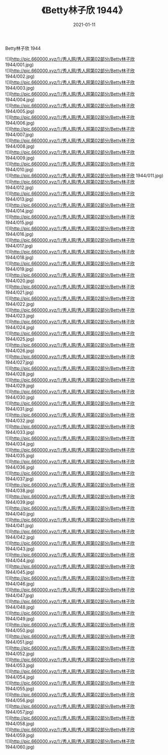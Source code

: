 ﻿---
layout: post
title:  《Betty林子欣 1944》
date:   2021-01-11
img: http://pic.660000.xyz/1:/秀人网/秀人网第02部分/Betty林子欣 1944/000.jpg
categories: [美女, 清纯, 唯美]
---

Betty林子欣 1944

  ![](http://pic.660000.xyz/1:/秀人网/秀人网第02部分/Betty林子欣 1944/001.jpg) <br> ![](http://pic.660000.xyz/1:/秀人网/秀人网第02部分/Betty林子欣 1944/002.jpg) <br> ![](http://pic.660000.xyz/1:/秀人网/秀人网第02部分/Betty林子欣 1944/003.jpg) <br> ![](http://pic.660000.xyz/1:/秀人网/秀人网第02部分/Betty林子欣 1944/004.jpg) <br> ![](http://pic.660000.xyz/1:/秀人网/秀人网第02部分/Betty林子欣 1944/005.jpg) <br> ![](http://pic.660000.xyz/1:/秀人网/秀人网第02部分/Betty林子欣 1944/006.jpg) <br> ![](http://pic.660000.xyz/1:/秀人网/秀人网第02部分/Betty林子欣 1944/007.jpg) <br> ![](http://pic.660000.xyz/1:/秀人网/秀人网第02部分/Betty林子欣 1944/008.jpg) <br> ![](http://pic.660000.xyz/1:/秀人网/秀人网第02部分/Betty林子欣 1944/009.jpg) <br> ![](http://pic.660000.xyz/1:/秀人网/秀人网第02部分/Betty林子欣 1944/010.jpg) <br> ![](http://pic.660000.xyz/1:/秀人网/秀人网第02部分/Betty林子欣 1944/011.jpg) <br> ![](http://pic.660000.xyz/1:/秀人网/秀人网第02部分/Betty林子欣 1944/012.jpg) <br> ![](http://pic.660000.xyz/1:/秀人网/秀人网第02部分/Betty林子欣 1944/013.jpg) <br> ![](http://pic.660000.xyz/1:/秀人网/秀人网第02部分/Betty林子欣 1944/014.jpg) <br> ![](http://pic.660000.xyz/1:/秀人网/秀人网第02部分/Betty林子欣 1944/015.jpg) <br> ![](http://pic.660000.xyz/1:/秀人网/秀人网第02部分/Betty林子欣 1944/016.jpg) <br> ![](http://pic.660000.xyz/1:/秀人网/秀人网第02部分/Betty林子欣 1944/017.jpg) <br> ![](http://pic.660000.xyz/1:/秀人网/秀人网第02部分/Betty林子欣 1944/018.jpg) <br> ![](http://pic.660000.xyz/1:/秀人网/秀人网第02部分/Betty林子欣 1944/019.jpg) <br> ![](http://pic.660000.xyz/1:/秀人网/秀人网第02部分/Betty林子欣 1944/020.jpg) <br> ![](http://pic.660000.xyz/1:/秀人网/秀人网第02部分/Betty林子欣 1944/021.jpg) <br> ![](http://pic.660000.xyz/1:/秀人网/秀人网第02部分/Betty林子欣 1944/022.jpg) <br> ![](http://pic.660000.xyz/1:/秀人网/秀人网第02部分/Betty林子欣 1944/023.jpg) <br> ![](http://pic.660000.xyz/1:/秀人网/秀人网第02部分/Betty林子欣 1944/024.jpg) <br> ![](http://pic.660000.xyz/1:/秀人网/秀人网第02部分/Betty林子欣 1944/025.jpg) <br> ![](http://pic.660000.xyz/1:/秀人网/秀人网第02部分/Betty林子欣 1944/026.jpg) <br> ![](http://pic.660000.xyz/1:/秀人网/秀人网第02部分/Betty林子欣 1944/027.jpg) <br> ![](http://pic.660000.xyz/1:/秀人网/秀人网第02部分/Betty林子欣 1944/028.jpg) <br> ![](http://pic.660000.xyz/1:/秀人网/秀人网第02部分/Betty林子欣 1944/029.jpg) <br> ![](http://pic.660000.xyz/1:/秀人网/秀人网第02部分/Betty林子欣 1944/030.jpg) <br> ![](http://pic.660000.xyz/1:/秀人网/秀人网第02部分/Betty林子欣 1944/031.jpg) <br> ![](http://pic.660000.xyz/1:/秀人网/秀人网第02部分/Betty林子欣 1944/032.jpg) <br> ![](http://pic.660000.xyz/1:/秀人网/秀人网第02部分/Betty林子欣 1944/033.jpg) <br> ![](http://pic.660000.xyz/1:/秀人网/秀人网第02部分/Betty林子欣 1944/034.jpg) <br> ![](http://pic.660000.xyz/1:/秀人网/秀人网第02部分/Betty林子欣 1944/035.jpg) <br> ![](http://pic.660000.xyz/1:/秀人网/秀人网第02部分/Betty林子欣 1944/036.jpg) <br> ![](http://pic.660000.xyz/1:/秀人网/秀人网第02部分/Betty林子欣 1944/037.jpg) <br> ![](http://pic.660000.xyz/1:/秀人网/秀人网第02部分/Betty林子欣 1944/038.jpg) <br> ![](http://pic.660000.xyz/1:/秀人网/秀人网第02部分/Betty林子欣 1944/039.jpg) <br> ![](http://pic.660000.xyz/1:/秀人网/秀人网第02部分/Betty林子欣 1944/040.jpg) <br> ![](http://pic.660000.xyz/1:/秀人网/秀人网第02部分/Betty林子欣 1944/041.jpg) <br> ![](http://pic.660000.xyz/1:/秀人网/秀人网第02部分/Betty林子欣 1944/042.jpg) <br> ![](http://pic.660000.xyz/1:/秀人网/秀人网第02部分/Betty林子欣 1944/043.jpg) <br> ![](http://pic.660000.xyz/1:/秀人网/秀人网第02部分/Betty林子欣 1944/044.jpg) <br> ![](http://pic.660000.xyz/1:/秀人网/秀人网第02部分/Betty林子欣 1944/045.jpg) <br> ![](http://pic.660000.xyz/1:/秀人网/秀人网第02部分/Betty林子欣 1944/046.jpg) <br> ![](http://pic.660000.xyz/1:/秀人网/秀人网第02部分/Betty林子欣 1944/047.jpg) <br> ![](http://pic.660000.xyz/1:/秀人网/秀人网第02部分/Betty林子欣 1944/048.jpg) <br> ![](http://pic.660000.xyz/1:/秀人网/秀人网第02部分/Betty林子欣 1944/049.jpg) <br> ![](http://pic.660000.xyz/1:/秀人网/秀人网第02部分/Betty林子欣 1944/050.jpg) <br> ![](http://pic.660000.xyz/1:/秀人网/秀人网第02部分/Betty林子欣 1944/051.jpg) <br> ![](http://pic.660000.xyz/1:/秀人网/秀人网第02部分/Betty林子欣 1944/052.jpg) <br> ![](http://pic.660000.xyz/1:/秀人网/秀人网第02部分/Betty林子欣 1944/053.jpg) <br> ![](http://pic.660000.xyz/1:/秀人网/秀人网第02部分/Betty林子欣 1944/054.jpg) <br> ![](http://pic.660000.xyz/1:/秀人网/秀人网第02部分/Betty林子欣 1944/055.jpg) <br> ![](http://pic.660000.xyz/1:/秀人网/秀人网第02部分/Betty林子欣 1944/056.jpg) <br> ![](http://pic.660000.xyz/1:/秀人网/秀人网第02部分/Betty林子欣 1944/057.jpg) <br> ![](http://pic.660000.xyz/1:/秀人网/秀人网第02部分/Betty林子欣 1944/058.jpg) <br> ![](http://pic.660000.xyz/1:/秀人网/秀人网第02部分/Betty林子欣 1944/059.jpg) <br> ![](http://pic.660000.xyz/1:/秀人网/秀人网第02部分/Betty林子欣 1944/060.jpg) <br>